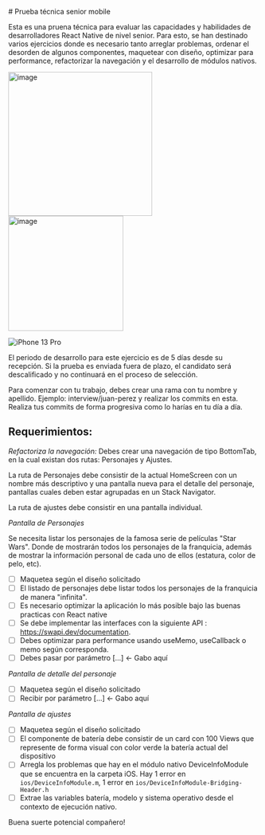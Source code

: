 # Prueba técnica senior mobile

Esta es una pruena técnica para evaluar las capacidades y habilidades de desarrolladores React Native de nivel senior. Para esto, se han destinado varios ejercicios donde es necesario tanto arreglar problemas, ordenar el desorden de algunos componentes, maquetear con diseño, optimizar para performance, refactorizar la navegación y el desarrollo de módulos nativos.

<img width="289" alt="image" src="https://github.com/agendapro/SeniorTestMobile/assets/102041608/338a10c9-ada5-4f02-8cb8-c1825114fa0a">

<img width="231" alt="image" src="https://github.com/agendapro/SeniorTestMobile/assets/102041608/76980e77-9155-44f8-b81f-7a8ba44570f9">

![iPhone 13 Pro](https://github.com/agendapro/SeniorTestMobile/assets/104234396/eff9e5fd-b243-48ed-9b8a-089e528cd01d)


El periodo de desarrollo para este ejercicio es de 5 días desde su recepción. Si la prueba es enviada fuera de plazo, el candidato será descalificado y no continuará en el proceso de selección.

Para comenzar con tu trabajo, debes crear una rama con tu nombre y apellido. Ejemplo: interview/juan-perez y realizar los commits en esta. Realiza tus commits de forma progresiva como lo harías en tu día a día.

## Requerimientos:

_Refactoriza la navegación:_
Debes crear una navegación de tipo BottomTab, en la cual existan dos rutas: Personajes y Ajustes.

La ruta de Personajes debe consistir de la actual HomeScreen con un nombre más descriptivo y una pantalla nueva para el detalle del personaje, pantallas cuales deben estar agrupadas en un Stack Navigator.

La ruta de ajustes debe consistir en una pantalla individual.

_Pantalla de Personajes_

Se necesita listar los personajes de la famosa serie de películas "Star Wars". Donde de mostrarán todos los personajes de la franquicia, además de mostrar la información personal de cada uno de ellos (estatura, color de pelo, etc).

- [ ] Maquetea según el diseño solicitado
- [ ] El listado de personajes debe listar todos los personajes de la franquicia de manera "infinita".
- [ ] Es necesario optimizar la aplicación lo más posible bajo las buenas practicas con React native
- [ ] Se debe implementar las interfaces con la siguiente API : https://swapi.dev/documentation.
- [ ] Debes optimizar para performance usando useMemo, useCallback o memo según corresponda.
- [ ] Debes pasar por parámetro [...] <- Gabo aquí

_Pantalla de detalle del personaje_

- [ ] Maquetea según el diseño solicitado
- [ ] Recibir por parámetro [...] <- Gabo aquí

_Pantalla de ajustes_

- [ ] Maquetea según el diseño solicitado
- [ ] El componente de batería debe consistir de un card con 100 Views que represente de forma visual con color verde la batería actual del dispositivo
- [ ] Arregla los problemas que hay en el módulo nativo DeviceInfoModule que se encuentra en la carpeta iOS. Hay 1 error en `ios/DeviceInfoModule.m`, 1 error en `ios/DeviceInfoModule-Bridging-Header.h`
- [ ] Extrae las variables batería, modelo y sistema operativo desde el contexto de ejecución nativo.

Buena suerte potencial compañero!
